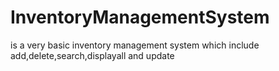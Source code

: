 # InventoryManagementSystem
is a very basic inventory management system which include add,delete,search,displayall and update
